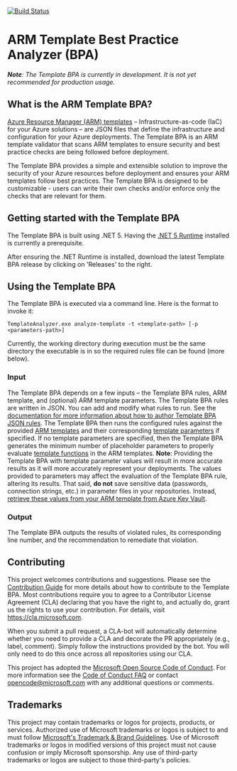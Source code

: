 [![Build Status](https://dev.azure.com/azure/template-analyzer/_apis/build/status/BuildAndTest?branchName=main)](https://dev.azure.com/azure/template-analyzer/_build/latest?definitionId=91&branchName=main)

# ARM Template Best Practice Analyzer (BPA)
***Note**: The Template BPA is currently in development. It is not yet recommended for production usage.*
 
## What is the ARM Template BPA?
[Azure Resource Manager (ARM) templates](https://docs.microsoft.com/en-us/azure/azure-resource-manager/templates/overview) – Infrastructure-as-code (IaC) for your Azure solutions – are JSON files that define the infrastructure and configuration for your Azure deployments. The Template BPA is an ARM template validator that scans ARM templates to ensure security and best practice checks are being followed before deployment.
 
The Template BPA provides a simple and extensible solution to improve the security of your Azure resources before deployment and ensures your ARM templates follow best practices. The Template BPA is designed to be customizable - users can write their own checks and/or enforce only the checks that are relevant for them. 
 
 
## Getting started with the Template BPA
The Template BPA is built using .NET 5.  Having the [.NET 5 Runtime](https://dotnet.microsoft.com/download) installed is currently a prerequisite.

After ensuring the .NET Runtime is installed, download the latest Template BPA release by clicking on 'Releases' to the right.

## Using the Template BPA
The Template BPA is executed via a command line.  Here is the format to invoke it:

`TemplateAnalyzer.exe analyze-template -t <template-path> [-p <parameters-path>]`

Currently, the working directory during execution must be the same directory the executable is in so the required rules file can be found (more below).

### Input
The Template BPA depends on a few inputs – the Template BPA rules, ARM template, and (optional) ARM template parameters. The Template BPA rules are written in JSON. You can add and modify what rules to run. See the [documentation for more information about how to author Template BPA JSON rules](./docs/authoring-json-rules.md). The Template BPA then runs the configured rules against the provided [ARM templates]( https://docs.microsoft.com/en-us/azure/azure-resource-manager/templates/) and their corresponding [template parameters](https://docs.microsoft.com/en-us/azure/azure-resource-manager/templates/parameter-files) if specified. If no template parameters are specified, then the Template BPA generates the minimum number of placeholder parameters to properly evaluate [template functions](https://docs.microsoft.com/en-us/azure/azure-resource-manager/templates/template-functions) in the ARM templates.
**Note**: Providing the Template BPA with template parameter values will result in more accurate results as it will more accurately represent your deployments. The values provided to parameters may affect the evaluation of the Template BPA rule, altering its results. That said, **do not** save sensitive data (passwords, connection strings, etc.) in parameter files in your repositories. Instead, [retrieve these values from  your ARM template from Azure Key Vault](https://docs.microsoft.com/en-us/azure/azure-resource-manager/templates/key-vault-parameter?tabs=azure-cli#reference-secrets-with-static-id). 

### Output
The Template BPA outputs the results of violated rules, its corresponding line number, and the recommendation to remediate that violation.
 
## Contributing
This project welcomes contributions and suggestions. Please see the [Contribution Guide](./CONTRIBUTING.md) for more details about how to contribute to the Template BPA. Most contributions require you to
agree to a Contributor License Agreement (CLA) declaring that you have the right to,
and actually do, grant us the rights to use your contribution. For details, visit
https://cla.microsoft.com.

When you submit a pull request, a CLA-bot will automatically determine whether you need
to provide a CLA and decorate the PR appropriately (e.g., label, comment). Simply follow the
instructions provided by the bot. You will only need to do this once across all repositories using our CLA.

This project has adopted the [Microsoft Open Source Code of Conduct](https://opensource.microsoft.com/codeofconduct/).
For more information see the [Code of Conduct FAQ](https://opensource.microsoft.com/codeofconduct/faq/)
or contact [opencode@microsoft.com](mailto:opencode@microsoft.com) with any additional questions or comments.

## Trademarks
This project may contain trademarks or logos for projects, products, or services. Authorized use of Microsoft trademarks or logos is subject to and must follow [Microsoft's Trademark & Brand Guidelines](https://www.microsoft.com/en-us/legal/intellectualproperty/trademarks/usage/general). Use of Microsoft trademarks or logos in modified versions of this project must not cause confusion or imply Microsoft sponsorship. Any use of third-party trademarks or logos are subject to those third-party's policies.

